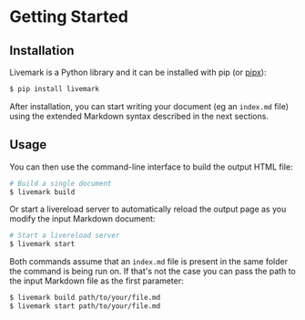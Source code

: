 # Getting Started

## Installation

Livemark is a Python library and it can be installed with pip (or [pipx](https://pypa.github.io/pipx/)):

```bash
$ pip install livemark
```

After installation, you can start writing your document (eg an `index.md` file) using the extended Markdown syntax described in the next sections.

## Usage

You can then use the command-line interface to build the output HTML file:

```bash
# Build a single document
$ livemark build
```

Or start a livereload server to automatically reload the output page as you modify the input Markdown document:

```bash
# Start a livereload server
$ livemark start
```

Both commands assume that an `index.md` file is present in the same folder the command is being run on. If that's not the case you can pass the path to the input Markdown file as the first parameter:

```bash
$ livemark build path/to/your/file.md
$ livemark start path/to/your/file.md
```
